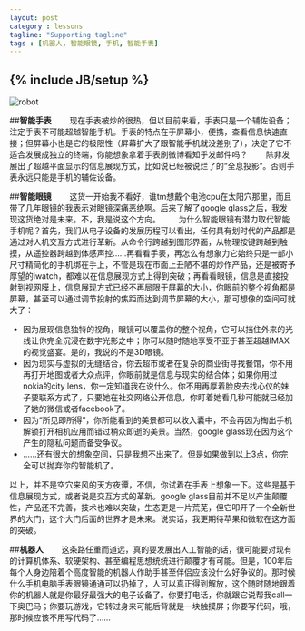 ```yaml
---
layout: post
category : lessons
tagline: "Supporting tagline"
tags : [机器人, 智能眼镜, 手机, 智能手表]
---
```

{% include JB/setup %}
---


![robot](http://www.wccbr.com/wp-content/uploads/2013/03/Robot_Wallpaper_1.jpg)


##**智能手表**
　　现在手表被炒的很热，但以目前来看，手表只是一个辅佐设备；注定手表不可能超越智能手机。手表的特点在于屏幕小，便携，查看信息快速直接；但屏幕小也是它的极限性（屏幕扩大了跟智能手机就没差别了），决定了它不适合发展成独立的终端，你能想象拿着手表刷微博看知乎发邮件吗？
　　除非发展出了超越平面显示的信息展现方式，比如说已经被说烂了的“全息投影”。否则手表永远只能是手机的辅佐设备。


##**智能眼镜**
　　这货一开始我不看好，谁tm想戴个电池cpu在太阳穴那里，而且带了几年眼镜的我表示对眼镜深痛恶绝啊。后来了解了google glass之后，我发现这货绝对是未来。不，我是说这个方向。
　　为什么智能眼镜有潜力取代智能手机呢？首先，我们从电子设备的发展历程可以看出，任何具有划时代的产品都是通过对人机交互方式进行革新。从命令行跨越到图形界面，从物理按键跨越到触摸，从遥控器跨越到体感声控……再看看手表，再怎么有想象力它始终只是一部小尺寸精简化的手机绑在手上，不管是现在市面上丑陋不堪的炒作产品，还是被寄予厚望的iwatch，都难以在信息展现方式上得到突破；再看看眼镜，信息是直接投射到视网膜上，信息展现方式已经不再局限于屏幕的大小，你眼前的整个视角都是屏幕，甚至可以通过调节投射的焦距而达到调节屏幕的大小，那可想像的空间可就大了：

* 因为展现信息独特的视角，眼镜可以覆盖你的整个视角，它可以挡住外来的光线让你完全沉浸在数字光影之中；你可以随时随地享受不亚于甚至超越IMAX的视觉盛宴。是的，我说的不是3D眼镜。
* 因为现实与虚拟的无缝结合，你去超市或者在复杂的商业街寻找餐馆，你不用再打开地图或者大众点评，你眼前就是信息与现实的结合体；如果你用过nokia的city lens，你一定知道我在说什么。你不用再厚着脸皮去找心仪的妹子要联系方式了，只要她在社交网络公开信息，你盯着她看几秒可能就已经加了她的微信或者facebook了。
* 因为“所见即所得”，你所能看到的美景都可以收入囊中，不会再因为掏出手机解锁打开相机应用而错过稍众即逝的美景。当然，google glass现在因为这个产生的隐私问题而备受争议。
* ……还有很大的想象空间，只是我想不出来了。但是如果做到以上3点，你完全可以抛弃你的智能机了。

以上，并不是空穴来风的天方夜谭，不信，你试着在手表上想象一下。这些是基于信息展现方式，或者说是交互方式的革新。google glass目前并不足以产生颠覆性，产品还不完善，技术也难以突破，生态更是一片荒芜，但它叩开了一个全新世界的大门，这个大门后面的世界才是未来。说实话，我更期待苹果和微软在这方面的突破。

##**机器人**
　　这条路任重而道远，真的要发展出人工智能的话，很可能要对现有的计算机体系、软硬架构、甚至编程思想统统进行颠覆才有可能。但是，100年后每个人身边陪着个高度智能的机器人作助手甚至伴侣应该没什么好争议的。那时候什么手机电脑手表眼镜通通可以扔掉了，人可以真正得到解放，这个随时随地跟着你的机器人就是你最好最强大的电子设备了。你要打电话，你就跟它说帮我call一下奥巴马；你要玩游戏，它转过身来可能后背就是一块触摸屏；你要写代码，哦，那时候应该不用写代码了……
